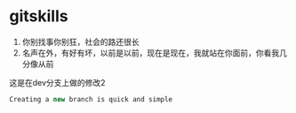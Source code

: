 # gitskills

1. 你别找事你别狂，社会的路还很长
2. 名声在外，有好有坏，以前是以前，现在是现在，我就站在你面前，你看我几分像从前

这是在dev分支上做的修改2

```js
Creating a new branch is quick and simple
```